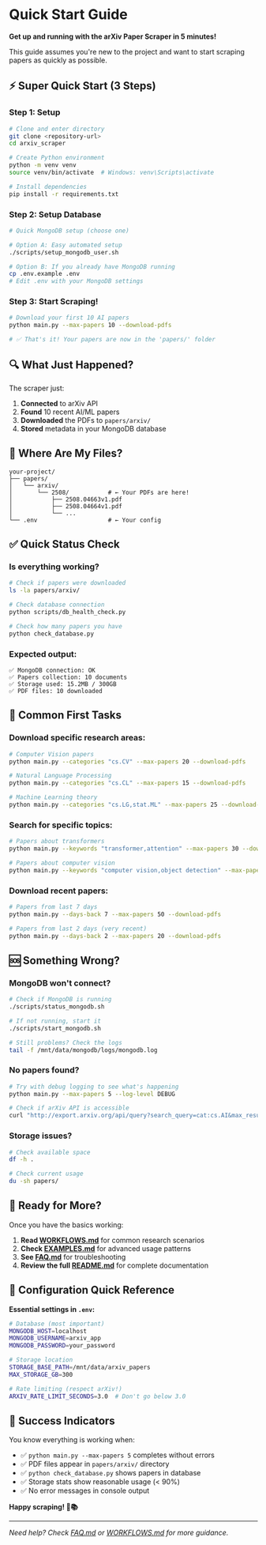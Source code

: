 # Quick Start Guide

**Get up and running with the arXiv Paper Scraper in 5 minutes!**

This guide assumes you're new to the project and want to start scraping papers as quickly as possible.

## ⚡ Super Quick Start (3 Steps)

### Step 1: Setup
```bash
# Clone and enter directory
git clone <repository-url>
cd arxiv_scraper

# Create Python environment
python -m venv venv
source venv/bin/activate  # Windows: venv\Scripts\activate

# Install dependencies
pip install -r requirements.txt
```

### Step 2: Setup Database
```bash
# Quick MongoDB setup (choose one)

# Option A: Easy automated setup
./scripts/setup_mongodb_user.sh

# Option B: If you already have MongoDB running
cp .env.example .env
# Edit .env with your MongoDB settings
```

### Step 3: Start Scraping!
```bash
# Download your first 10 AI papers
python main.py --max-papers 10 --download-pdfs

# ✅ That's it! Your papers are now in the 'papers/' folder
```

## 🔍 What Just Happened?

The scraper just:
1. **Connected** to arXiv API
2. **Found** 10 recent AI/ML papers
3. **Downloaded** the PDFs to `papers/arxiv/`
4. **Stored** metadata in your MongoDB database

## 📁 Where Are My Files?

```
your-project/
├── papers/
│   └── arxiv/
│       └── 2508/           # ← Your PDFs are here!
│           ├── 2508.04663v1.pdf
│           ├── 2508.04664v1.pdf
│           └── ...
└── .env                    # ← Your config
```

## ✅ Quick Status Check

### Is everything working?
```bash
# Check if papers were downloaded
ls -la papers/arxiv/

# Check database connection
python scripts/db_health_check.py

# Check how many papers you have
python check_database.py
```

### Expected output:
```
✅ MongoDB connection: OK
✅ Papers collection: 10 documents
✅ Storage used: 15.2MB / 300GB
✅ PDF files: 10 downloaded
```

## 🎯 Common First Tasks

### Download specific research areas:
```bash
# Computer Vision papers
python main.py --categories "cs.CV" --max-papers 20 --download-pdfs

# Natural Language Processing
python main.py --categories "cs.CL" --max-papers 15 --download-pdfs

# Machine Learning theory
python main.py --categories "cs.LG,stat.ML" --max-papers 25 --download-pdfs
```

### Search for specific topics:
```bash
# Papers about transformers
python main.py --keywords "transformer,attention" --max-papers 30 --download-pdfs

# Papers about computer vision
python main.py --keywords "computer vision,object detection" --max-papers 20 --download-pdfs
```

### Download recent papers:
```bash
# Papers from last 7 days
python main.py --days-back 7 --max-papers 50 --download-pdfs

# Papers from last 2 days (very recent)
python main.py --days-back 2 --max-papers 20 --download-pdfs
```

## 🆘 Something Wrong?

### MongoDB won't connect?
```bash
# Check if MongoDB is running
./scripts/status_mongodb.sh

# If not running, start it
./scripts/start_mongodb.sh

# Still problems? Check the logs
tail -f /mnt/data/mongodb/logs/mongodb.log
```

### No papers found?
```bash
# Try with debug logging to see what's happening
python main.py --max-papers 5 --log-level DEBUG

# Check if arXiv API is accessible
curl "http://export.arxiv.org/api/query?search_query=cat:cs.AI&max_results=1"
```

### Storage issues?
```bash
# Check available space
df -h .

# Check current usage
du -sh papers/
```

## 🚀 Ready for More?

Once you have the basics working:

1. **Read [WORKFLOWS.md](WORKFLOWS.md)** for common research scenarios
2. **Check [EXAMPLES.md](EXAMPLES.md)** for advanced usage patterns  
3. **See [FAQ.md](FAQ.md)** for troubleshooting
4. **Review the full [README.md](README.md)** for complete documentation

## 📝 Configuration Quick Reference

**Essential settings in `.env`:**
```bash
# Database (most important)
MONGODB_HOST=localhost
MONGODB_USERNAME=arxiv_app
MONGODB_PASSWORD=your_password

# Storage location
STORAGE_BASE_PATH=/mnt/data/arxiv_papers
MAX_STORAGE_GB=300

# Rate limiting (respect arXiv!)
ARXIV_RATE_LIMIT_SECONDS=3.0  # Don't go below 3.0
```

## 🎉 Success Indicators

You know everything is working when:

- ✅ `python main.py --max-papers 5` completes without errors
- ✅ PDF files appear in `papers/arxiv/` directory  
- ✅ `python check_database.py` shows papers in database
- ✅ Storage stats show reasonable usage (< 90%)
- ✅ No error messages in console output

**Happy scraping! 🔬📚**

---
*Need help? Check [FAQ.md](FAQ.md) or [WORKFLOWS.md](WORKFLOWS.md) for more guidance.*